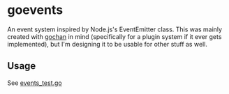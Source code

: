 goevents
=========

An event system inspired by Node.js's EventEmitter class. This was mainly created with [gochan](https://github.com/gochan-org/gochan) in mind (specifically for a plugin system if it ever gets implemented), but I'm designing it to be usable for other stuff as well.

## Usage
See [events_test.go](events_test.go)